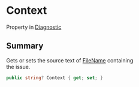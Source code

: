 # Context

Property in [Diagnostic](yarn.compiler.diagnostic.md)

## Summary

Gets or sets the source text of [FileName](yarn.compiler.diagnostic.filename.md) containing\
the issue.

```csharp
public string? Context { get; set; }
```
